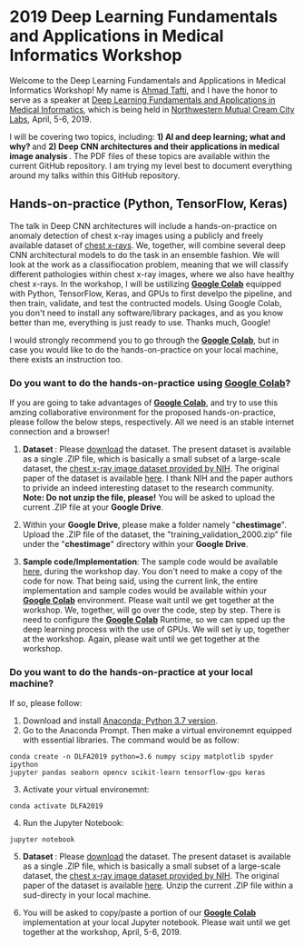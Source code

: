 # 2019 Deep Learning Fundamentals and Applications in Medical Informatics Workshop

Welcome to the Deep Learning Fundamentals and Applications in Medical Informatics Workshop! My name is [Ahmad Tafti](http://aptafti.github.io), and I have the honor to serve as a speaker at [Deep Learning Fundamentals and Applications in Medical Informatics](https://web.cvent.com/event/472ac73b-360b-4c5a-a45d-d14cc0249321/summary), which is being held in [Northwestern Mutual Cream City Labs](https://innovation.northwesternmutual.com/cream-city-labs/), April, 5-6, 2019.  

I will be covering two topics, including: <strong> 1) AI and deep learning; what and why? </strong> and <strong> 2) Deep CNN architectures and their applications in medical image analysis </strong>.  The PDF files of these topics are available within the current GitHub repository. I am trying my level best to document everything around my talks within this GitHub repository. 

##  Hands-on-practice (Python, TensorFlow, Keras)
The talk in Deep CNN architectures will include a hands-on-practice on anomaly detection of chest x-ray images using a publicly and freely available dataset of [chest x-rays](https://www.nih.gov/news-events/news-releases/nih-clinical-center-provides-one-largest-publicly-available-chest-x-ray-datasets-scientific-community). We, together, will combine several deep CNN architectural models to do the task in an ensemble fashion. We will look at the work as a classifiocation problem, meaning that we will classify different pathologies within chest x-ray images, where we also have healthy chest x-rays. In the workshop, I will be ustilizing [<strong>Google Colab</strong>](https://colab.research.google.com/notebooks/welcome.ipynb) equipped with Python, TensorFlow, Keras, and GPUs to first develpo the pipeline, and then train, validate, and test the contructed models. Using Google Colab, you don't need to install any software/library packages, and as you know better than me, everything is just ready to use. Thanks much, Google! 

I would strongly recommend you to go through the [<strong>Google Colab</strong>](https://colab.research.google.com/notebooks/welcome.ipynb), but in case you would like to do the hands-on-practice on your local machine, there exists an instruction too. 

### Do you want to do the hands-on-practice using [Google Colab](https://colab.research.google.com/notebooks/welcome.ipynb)?
If you are going to take advantages of [<strong>Google Colab</strong>](https://colab.research.google.com/notebooks/welcome.ipynb), and try to use this amzing collaborative environment for the proposed hands-on-practice, please follow the below steps, respectively. All we need is an stable internet connection and a browser! 


1) <strong> Dataset </strong>: Please [download](https://drive.google.com/file/d/13EPcGIn6ovvU0O4rCku3w5CFRi9CwQ1w/view?usp=sharing) the dataset. The present dataset is available as a single .ZIP file, which is basically a small subset of a large-scale dataset, the [chest x-ray image dataset provided by NIH](https://www.nih.gov/news-events/news-releases/nih-clinical-center-provides-one-largest-publicly-available-chest-x-ray-datasets-scientific-community). The original paper of the dataset is available [here](http://openaccess.thecvf.com/content_cvpr_2017/papers/Wang_ChestX-ray8_Hospital-Scale_Chest_CVPR_2017_paper.pdf). I thank NIH and the paper authors to privide an indeed interesting dataset to the research community. <strong>Note: Do not unzip the file, please!</strong> You will be asked to upload the current .ZIP file at your <strong>Google Drive</strong>.  

2) Within your <strong>Google Drive</strong>, please make a folder namely "<strong>chestimage</strong>". Upload the .ZIP file of the dataset, the "training_validation_2000.zip" file under the "<strong>chestimage</strong>" directory within your <strong>Google Drive</strong>.

3) <strong>Sample code/Implementation</strong>:
The sample code would be available [here](https://drive.google.com/file/d/13EPcGIn6ovvU0O4rCku3w5CFRi9CwQ1w/view?usp=sharing), during the workshop day. You don't need to make a copy of the code for now. That being said, using the current link, the entire implementation and sample codes would be available within your [<strong>Google Colab</strong>](https://colab.research.google.com/notebooks/welcome.ipynb) environment. Please wait until we get together at the workshop. We, together, will go over the code, step by step. There is need to configure the [<strong>Google Colab</strong>](https://colab.research.google.com/notebooks/welcome.ipynb) Runtime, so we can spped up the deep learning process with the use of GPUs. We will set iy up, together at the workshop. Again, please wait until we get together at the workshop. 

### Do you want to do the hands-on-practice at your local machine?

If so, please follow:

1) Download and install [Anaconda; Python 3.7 version](https://www.anaconda.com/distribution/#download-section). 
2) Go to the Anaconda Prompt. Then make a virtual environemnt equipped with essential libraries. The command would be as follow:
```
conda create -n DLFA2019 python=3.6 numpy scipy matplotlib spyder ipython 
jupyter pandas seaborn opencv scikit-learn tensorflow-gpu keras
```  
3) Activate your virtual environemnt:
```
conda activate DLFA2019
```
4) Run the Jupyter Notebook:
```
jupyter notebook
```
5) <strong> Dataset </strong>: Please [download](https://drive.google.com/file/d/13EPcGIn6ovvU0O4rCku3w5CFRi9CwQ1w/view?usp=sharing) the dataset. The present dataset is available as a single .ZIP file, which is basically a small subset of a large-scale dataset, the [chest x-ray image dataset provided by NIH](https://www.nih.gov/news-events/news-releases/nih-clinical-center-provides-one-largest-publicly-available-chest-x-ray-datasets-scientific-community). The original paper of the dataset is available [here](http://openaccess.thecvf.com/content_cvpr_2017/papers/Wang_ChestX-ray8_Hospital-Scale_Chest_CVPR_2017_paper.pdf). Unzip the current .ZIP file within a sud-directy in your local machine.  

6) You will be asked to copy/paste a portion of our [<strong>Google Colab</strong>](https://colab.research.google.com/notebooks/welcome.ipynb) implementation at your local Jupyter notebook. Please wait until we get together at the workshop, April, 5-6, 2019. 
